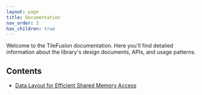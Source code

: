 ```yaml
---
layout: page
title: Documentation
nav_order: 3
has_children: true
---
```


Welcome to the TileFusion documentation. Here you'll find detailed information about the library's design documents, APIs, and usage patterns.

## Contents

- [Data Layout for Efficient Shared Memory Access](tiles_in_shared_memory)
